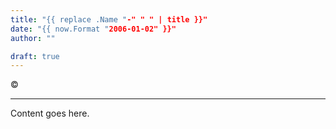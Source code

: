 ```yaml
---
title: "{{ replace .Name "-" " " | title }}"
date: "{{ now.Format "2006-01-02" }}"
author: ""

draft: true
---
```



©

---

Content goes here.